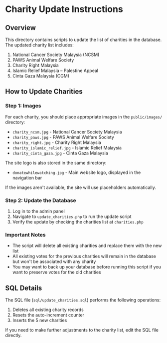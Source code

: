 # Charity Update Instructions

## Overview
This directory contains scripts to update the list of charities in the database. The updated charity list includes:

1. National Cancer Society Malaysia (NCSM)
2. PAWS Animal Welfare Society
3. Charity Right Malaysia
4. Islamic Relief Malaysia – Palestine Appeal
5. Cinta Gaza Malaysia (CGM)

## How to Update Charities

### Step 1: Images
For each charity, you should place appropriate images in the `public/images/` directory:
- `charity_ncsm.jpg` - National Cancer Society Malaysia
- `charity_paws.jpg` - PAWS Animal Welfare Society
- `charity_right.jpg` - Charity Right Malaysia
- `charity_islamic_relief.jpg` - Islamic Relief Malaysia
- `charity_cinta_gaza.jpg` - Cinta Gaza Malaysia

The site logo is also stored in the same directory:
- `donatewhilewatching.jpg` - Main website logo, displayed in the navigation bar

If the images aren't available, the site will use placeholders automatically.

### Step 2: Update the Database
1. Log in to the admin panel
2. Navigate to `update_charities.php` to run the update script
3. Verify the update by checking the charities list at `charities.php`

### Important Notes
- The script will delete all existing charities and replace them with the new list
- All existing votes for the previous charities will remain in the database but won't be associated with any charity
- You may want to back up your database before running this script if you want to preserve votes for the old charities

## SQL Details
The SQL file (`sql/update_charities.sql`) performs the following operations:
1. Deletes all existing charity records
2. Resets the auto-increment counter
3. Inserts the 5 new charities

If you need to make further adjustments to the charity list, edit the SQL file directly. 